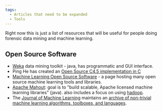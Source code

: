 ```yaml
---
tags:
  - Articles that need to be expanded
  - Tools
---
```

Right now this is just a list of resources that will be useful for
people doing forensic data mining and machine learning.

## Open Source Software

* [Weka](https://www.cs.waikato.ac.nz/ml/weka/) data mining toolkit -
  java, has programmatic and GUI interface.
* Ping He has created an [Open Source C4.5 implementation in C](https://code.google.com/archive/p/fc45)
* [Machine Learning Open Source Software](https://mloss.org) - a page
  hosting many open source machine learning tools and libraries.
* [Apache Mahout](https://mahout.apache.org//): goal is to "build
  scalable, Apache licensed machine learning libraries" (java). also
  includes a focus on using [hadoop](http://hadoop.apache.org/).
* The [Journal of Machine Learning](https://jmlr.csail.mit.edu/)
  maintains an [archive of non-trivial machine learning algorithms, toolboxes, and languages](https://jmlr.csail.mit.edu/mloss/).
